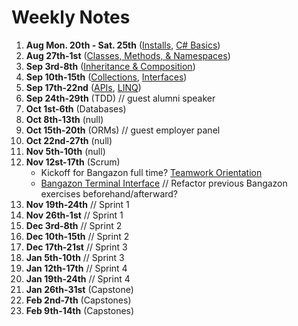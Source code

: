 # Weekly Notes

1. **Aug Mon. 20th - Sat. 25th** ([Installs](https://github.com/nss-evening-cohort-7/notes/blob/master/topics/installs.md), [C# Basics](https://github.com/nss-evening-cohort-7/notes/blob/master/topics/c-sharp-basics.md))
1. **Aug 27th-1st** ([Classes, Methods, & Namespaces](https://github.com/nss-evening-cohort-7/notes/blob/master/topics/oop-basics.md))
1. **Sep 3rd-8th** ([Inheritance & Composition](https://github.com/nss-evening-cohort-7/notes/blob/master/topics/inheritance.md))
1. **Sep 10th-15th** ([Collections](https://github.com/nss-evening-cohort-7/notes/blob/master/topics/collections.md), [Interfaces](https://github.com/nss-evening-cohort-7/notes/blob/master/topics/interfaces.md))
1. **Sep 17th-22nd** ([APIs](https://github.com/nss-evening-cohort-7/notes/blob/master/topics/webapi.md), [LINQ](https://github.com/nss-evening-cohort-7/notes/blob/master/topics/linq.md))
1. **Sep 24th-29th** (TDD) // guest alumni speaker
1. **Oct 1st-6th** (Databases)
1. **Oct 8th-13th** (null)
1. **Oct 15th-20th** (ORMs) // guest employer panel
1. **Oct 22nd-27th** (null)
1. **Nov 5th-10th** (null)
1. **Nov 12st-17th** (Scrum)
	- Kickoff for Bangazon full time?
		[Teamwork Orientation](https://github.com/nashville-software-school/teamwork-orientation)
	- [Bangazon Terminal Interface](https://github.com/nss-evening-cohort-7/bangazon-inc/blob/master/projects/BANGAZON_TERMINAL_INTERFACE.md) // Refactor previous Bangazon exercises beforehand/afterward?
1. **Nov 19th-24th** // Sprint 1
1. **Nov 26th-1st** // Sprint 1
1. **Dec 3rd-8th** // Sprint 2
1. **Dec 10th-15th** // Sprint 2
1. **Dec 17th-21st** // Sprint 3
1. **Jan 5th-10th** // Sprint 3
1. **Jan 12th-17th** // Sprint 4
1. **Jan 19th-24th** // Sprint 4
1. **Jan 26th-31st** (Capstone)
1. **Feb 2nd-7th** (Capstones)
1. **Feb 9th-14th** (Capstones)
